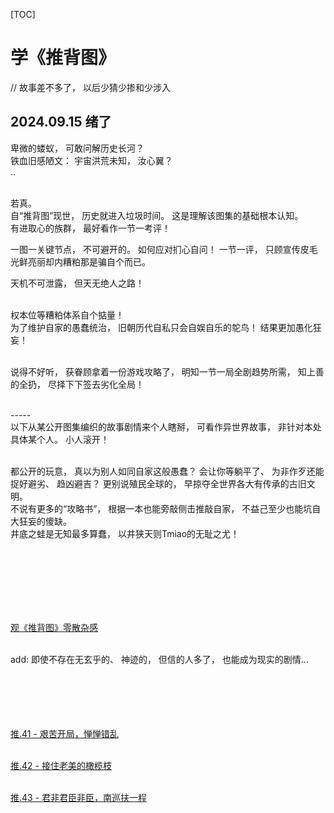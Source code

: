 [TOC]  

# 学《推背图》 

// 故事差不多了，  以后少猜少掺和少涉入  <br> 
## 2024.09.15 绪了 <br>  
卑微的蝼蚁， 可敢问解历史长河？ <br> 
铁血旧感陋文： 宇宙洪荒未知， 汝心翼？  <br> 
.. <br><br>  

若真。 <br> 
自“推背图”现世， 历史就进入垃圾时间。  这是理解该图集的基础根本认知。  <br> 
有进取心的族群， 最好看作一节一考评！  <br> 

一图一关键节点， 不可避开的。 如何应对扪心自问！ 一节一评， 只顾宣传皮毛光鲜亮丽却内糟粕那是骗自个而已。 <br> 

天机不可泄露， 但天无绝人之路！ <br><br>  


权本位等糟粕体系自个掂量！ <br> 
为了维护自家的愚蠢统治， 旧朝历代自私只会自娱自乐的鸵鸟！ 结果更加愚化狂妄！ <br><br>  

说得不好听， 获眷顾拿着一份游戏攻略了， 明知一节一局全剧趋势所需， 知上善的全扔， 尽择下下签去劣化全局！ <br><br>  


\-\-\-\-\- <br> 
以下从某公开图集编织的故事剧情来个人瞎掰， 可看作异世界故事， 非针对本处具体某个人。 小人滚开！  <br><br>  

都公开的玩意， 真以为别人如同自家这般愚蠢？  会让你等躺平了、 为非作歹还能捉好避劣、 趋凶避吉？  更别说殖民全球的， 早掠夺全世界各大有传承的古旧文明。 <br> 
不说有更多的“攻略书”， 根据一本也能旁敲侧击推敲自家， 不益己至少也能坑自大狂妄的傻缺。 <br> 
井底之蛙是无知最多算蠢， 以井狭天则Tmiao的无耻之尤！ <br><br>  

<br> 
<br> 
<br> 
<br> 
<br> 





[观《推背图》零散杂感](学《推背图》/观《推背图》零散杂感.md) <br><br> 

add: 即使不存在无玄乎的、 神迹的， 但信的人多了， 也能成为现实的剧情...  
<br> 
<br> 
<br> 
<br> 
<br> 





[推.41 - 艰苦开局，惮惮错乱](学《推背图》/推.41%20-%20艰苦开局，惮惮错乱.md) <br><br> 

[推.42 - 接住老美的橄榄枝](学《推背图》/推.42%20-%20接住老美的橄榄枝.md) <br><br> 

[推.43 - 君非君臣非臣，南巡扶一程](学《推背图》/推.43%20-%20君非君臣非臣，南巡扶一程.md) <br><br> 

<br> 
<br> 
<br> 
<br> 
<br> 

